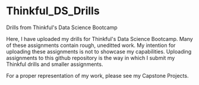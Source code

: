 # Thinkful_DS_Drills
Drills from Thinkful's Data Science Bootcamp

Here, I have uploaded my drills for Thinkful's Data Science Bootcamp. Many of these assignments contain rough, uneditted work.  My intention for uploading these assignments is not to showcase my capabilities. Uploading assignments to this github repository is the way in which I submit my Thinkful drills and smaller assignments.

For a proper representation of my work, please see my Capstone Projects.
